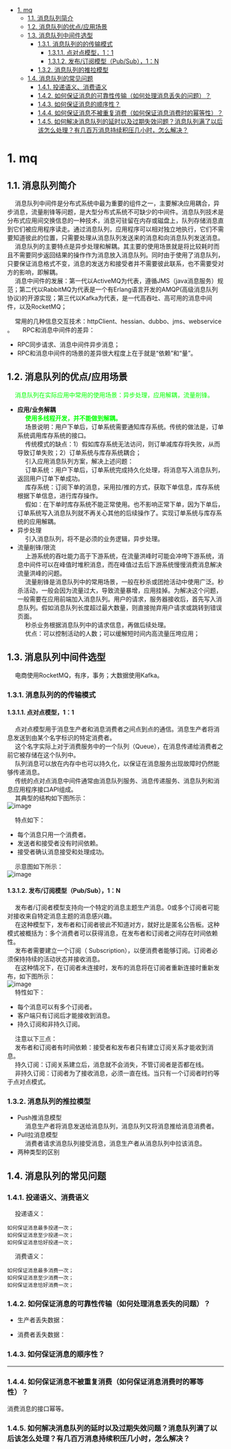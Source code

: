 <!-- TOC -->

- [1. mq](#1-mq)
    - [1.1. 消息队列简介](#11-消息队列简介)
    - [1.2. 消息队列的优点/应用场景](#12-消息队列的优点应用场景)
    - [1.3. 消息队列中间件选型](#13-消息队列中间件选型)
        - [1.3.1. 消息队列的的传输模式](#131-消息队列的的传输模式)
            - [1.3.1.1. 点对点模型，1：1](#1311-点对点模型11)
            - [1.3.1.2. 发布/订阅模型（Pub/Sub），1：N](#1312-发布订阅模型pubsub1n)
        - [1.3.2. 消息队列的推拉模型](#132-消息队列的推拉模型)
    - [1.4. 消息队列的常见问题](#14-消息队列的常见问题)
        - [1.4.1. 投递语义、消费语义](#141-投递语义消费语义)
        - [1.4.2. 如何保证消息的可靠性传输（如何处理消息丢失的问题）？](#142-如何保证消息的可靠性传输如何处理消息丢失的问题)
        - [1.4.3. 如何保证消息的顺序性？](#143-如何保证消息的顺序性)
        - [1.4.4. 如何保证消息不被重复消费（如何保证消息消费时的幂等性）？](#144-如何保证消息不被重复消费如何保证消息消费时的幂等性)
        - [1.4.5. 如何解决消息队列的延时以及过期失效问题？消息队列满了以后该怎么处理？有几百万消息持续积压几小时，怎么解决？](#145-如何解决消息队列的延时以及过期失效问题消息队列满了以后该怎么处理有几百万消息持续积压几小时怎么解决)

<!-- /TOC -->

<!-- 

https://www.javaxxz.com/thread-380219-1-2.html

http://blog.maptoface.com/post/331

-->

# 1. mq  
## 1.1. 消息队列简介
&emsp; 消息队列中间件是分布式系统中最为重要的组件之一，主要解决应用耦合，异步消息，流量削锋等问题，是大型分布式系统不可缺少的中间件。消息队列技术是分布式应用间交换信息的一种技术，消息可驻留在内存或磁盘上，队列存储消息直到它们被应用程序读走。通过消息队列，应用程序可以相对独立地执行，它们不需要知道彼此的位置，只需要处理从消息队列发送来的消息和向消息队列发送消息。  
&emsp; 消息队列的主要特点是异步处理和解耦。其主要的使用场景就是将比较耗时而且不需要同步返回结果的操作作为消息放入消息队列。同时由于使用了消息队列，只要保证消息格式不变，消息的发送方和接受者并不需要彼此联系，也不需要受对方的影响，即解耦。  
&emsp; 消息中间件的发展：第一代以ActiveMQ为代表，遵循JMS（java消息服务）规范；第二代以RabbitMQ为代表是一个有Erlang语言开发的AMQP(高级消息队列协议)的开源实现；第三代以Kafka为代表，是一代高吞吐、高可用的消息中间件，以及RocketMQ；   

&emsp; 常用的几种信息交互技术：httpClient、hessian、dubbo、jms、webservice 。
&emsp; RPC和消息中间件的差异：  

* RPC同步请求、消息中间件异步消息；  
* RPC和消息中间件的场景的差异很大程度上在于就是“依赖”和“量”。  

## 1.2. 消息队列的优点/应用场景
&emsp; <font color = "lime">消息队列在实际应用中常用的使用场景：异步处理，应用解耦，流量削锋。</font>  
 
* **应用/业务解耦**  
&emsp; **<font color = "lime">使用多线程开发，并不能做到解耦。</font>**  
&emsp; 场景说明：用户下单后，订单系统需要通知库存系统。传统的做法是，订单系统调用库存系统的接口。  
&emsp; 传统模式的缺点：1）假如库存系统无法访问，则订单减库存将失败，从而导致订单失败；2）订单系统与库存系统耦合；  
&emsp; 引入应用消息队列方案，解决上述问题：   
&emsp; 订单系统：用户下单后，订单系统完成持久化处理，将消息写入消息队列，返回用户订单下单成功。  
&emsp; 库存系统：订阅下单的消息，采用拉/推的方式，获取下单信息，库存系统根据下单信息，进行库存操作。  
&emsp; 假如：在下单时库存系统不能正常使用。也不影响正常下单，因为下单后，订单系统写入消息队列就不再关心其他的后续操作了。实现订单系统与库存系统的应用解耦。  
* 异步处理  
&emsp; 引入消息队列，将不是必须的业务逻辑，异步处理。 
* 流量削锋/限流  
&emsp; 上游系统的吞吐能力高于下游系统，在流量洪峰时可能会冲垮下游系统，消息中间件可以在峰值时堆积消息，而在峰值过去后下游系统慢慢消费消息解决流量洪峰的问题。  
&emsp; 流量削锋是消息队列中的常用场景，一般在秒杀或团抢活动中使用广泛。秒杀活动，一般会因为流量过大，导致流量暴增，应用挂掉。为解决这个问题，一般需要在应用前端加入消息队列。用户的请求，服务器接收后，首先写入消息队列。假如消息队列长度超过最大数量，则直接抛弃用户请求或跳转到错误页面。  
&emsp; 秒杀业务根据消息队列中的请求信息，再做后续处理。  
&emsp; 优点：可以控制活动的人数；可以缓解短时间内高流量压垮应用；  


## 1.3. 消息队列中间件选型  
&emsp; 电商使用RocketMQ，有序，事务；大数据使用Kafka。  

### 1.3.1. 消息队列的的传输模式  
#### 1.3.1.1. 点对点模型，1：1  
&emsp; 点对点模型用于消息生产者和消息消费者之间点到点的通信。消息生产者将消息发送到由某个名字标识的特定消费者。  
&emsp; 这个名字实际上对于消费服务中的一个队列（Queue），在消息传递给消费者之前它被存储在这个队列中。  
&emsp; 队列消息可以放在内存中也可以持久化，以保证在消息服务出现故障时仍然能够传递消息。  
&emsp; 传统的点对点消息中间件通常由消息队列服务、消息传递服务、消息队列和消息应用程序接口API组成。  
&emsp; 其典型的结构如下图所示：  
![image](https://gitee.com/wt1814/pic-host/raw/master/images/microService/mq/mq-1.png)  

&emsp; 特点如下：  

* 每个消息只用一个消费者。  
* 发送者和接受者没有时间依赖。  
* 接受者确认消息接受和处理成功。  

&emsp; 示意图如下所示：  
![image](https://gitee.com/wt1814/pic-host/raw/master/images/microService/mq/mq-2.png)  

#### 1.3.1.2. 发布/订阅模型（Pub/Sub），1：N  
&emsp; 发布者/订阅者模型支持向一个特定的消息主题生产消息。0或多个订阅者可能对接收来自特定消息主题的消息感兴趣。  
&emsp; 在这种模型下，发布者和订阅者彼此不知道对方，就好比是匿名公告板。这种模式被概括为：多个消费者可以获得消息，在发布者和订阅者之间存在时间依赖性。  
&emsp; 发布者需要建立一个订阅（ Subscription），以便消费者能够订阅。订阅者必须保持持续的活动状态并接收消息。  
&emsp; 在这种情况下，在订阅者未连接时，发布的消息将在订阅者重新连接时重新发布，如下图所示：  
![image](https://gitee.com/wt1814/pic-host/raw/master/images/microService/mq/mq-3.png)  
&emsp; 特性如下：  

* 每个消息可以有多个订阅者。  
* 客户端只有订阅后才能接收到消息。  
* 持久订阅和非持久订阅。  

&emsp; 注意以下三点：  
&emsp; 发布者和订阅者有时间依赖：接受者和发布者只有建立订阅关系才能收到消息。  
&emsp; 持久订阅：订阅关系建立后，消息就不会消失，不管订阅者是否都在线。  
&emsp; 非持久订阅：订阅者为了接收消息，必须一直在线。当只有一个订阅者时约等于点对点模式。  

### 1.3.2. 消息队列的推拉模型  
* Push推消息模型  
&emsp; 消息生产者将消息发送给消息队列，消息队列又将消息推给消息消费者。  
* Pull拉消息模型  
&emsp; 消费者请求消息队列接受消息，消息生产者从消息队列中拉该消息。  
* 两种类型的区别  

## 1.4. 消息队列的常见问题  
### 1.4.1. 投递语义、消费语义  
&emsp; 投递语义：  

```text
如何保证消息最多投递一次；
如何保证消息至少投递一次；
如何保证消息恰好投递一次；
```

&emsp; 消费语义：  

```text
如何保证消息最多消费一次；
如何保证消息至少消费一次；
如何保证消息恰好消费一次；
```

### 1.4.2. 如何保证消息的可靠性传输（如何处理消息丢失的问题）？  
* 生产者丢失数据：  

* 消费者丢失数据：  

### 1.4.3. 如何保证消息的顺序性？  

---

### 1.4.4. 如何保证消息不被重复消费（如何保证消息消费时的幂等性）？  
消费消息的接口幂等。  

### 1.4.5. 如何解决消息队列的延时以及过期失效问题？消息队列满了以后该怎么处理？有几百万消息持续积压几小时，怎么解决？  



